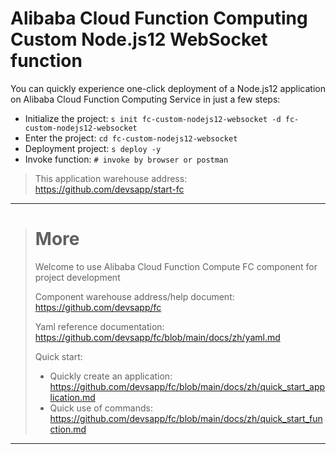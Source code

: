 # Alibaba Cloud Function Computing Custom Node.js12 WebSocket function

You can quickly experience one-click deployment of a Node.js12 application on Alibaba Cloud Function Computing Service in just a few steps:

- Initialize the project: `s init fc-custom-nodejs12-websocket -d fc-custom-nodejs12-websocket`
- Enter the project: `cd fc-custom-nodejs12-websocket`
- Deployment project: `s deploy -y`
- Invoke function: `# invoke by browser or postman`

> This application warehouse address: https://github.com/devsapp/start-fc

------------------------------------
> # More
> Welcome to use Alibaba Cloud Function Compute FC component for project development
>
> Component warehouse address/help document: https://github.com/devsapp/fc
>
> Yaml reference documentation: https://github.com/devsapp/fc/blob/main/docs/zh/yaml.md
>
> Quick start:
>   - Quickly create an application: https://github.com/devsapp/fc/blob/main/docs/zh/quick_start_application.md
>   - Quick use of commands: https://github.com/devsapp/fc/blob/main/docs/zh/quick_start_function.md
------------------------------------